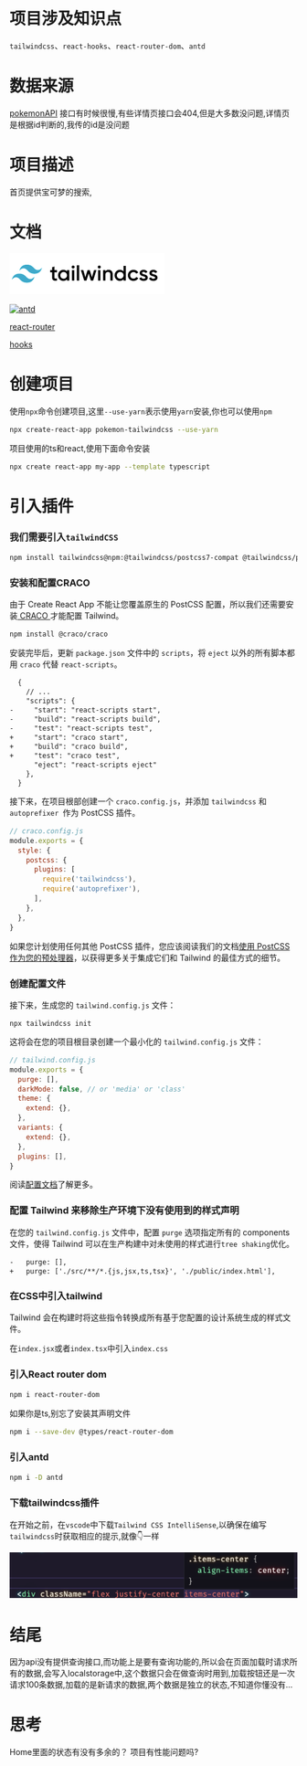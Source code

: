 # 项目涉及知识点

`tailwindcss`、`react-hooks`、`react-router-dom`、`antd`

# 数据来源

[pokemonAPI](https://pokeapi.co/)
接口有时候很慢,有些详情页接口会404,但是大多数没问题,详情页是根据id判断的,我传的id是没问题

# 项目描述

首页提供宝可梦的搜索,

# 文档

[![tailwindcss](./src/static/tailwindcss.png "tailwindcss")](https://www.tailwindcss.cn/)



[![antd](https://gw.alipayobjects.com/zos/rmsportal/KDpgvguMpGfqaHPjicRK.svg "antd")](https://ant.design/index-cn)



[react-router](https://reactrouter.com/web/guides/quick-start)

[hooks](https://zh-hans.reactjs.org/docs/hooks-intro.html)

# 创建项目

使用`npx`命令创建项目,这里`--use-yarn`表示使用`yarn`安装,你也可以使用`npm`

```bash
npx create-react-app pokemon-tailwindcss --use-yarn
```

项目使用的ts和react,使用下面命令安装

```bash
npx create react-app my-app --template typescript
```

# 引入插件

### 我们需要引入`tailwindCSS`

```bash
npm install tailwindcss@npm:@tailwindcss/postcss7-compat @tailwindcss/postcss7-compat postcss@^7 autoprefixer@^9
```

### 安装和配置CRACO

由于 Create React App 不能让您覆盖原生的 PostCSS 配置，所以我们还需要安装[ CRACO ](https://github.com/gsoft-inc/craco)才能配置 Tailwind。

```bash
npm install @craco/craco
```

安装完毕后，更新 `package.json` 文件中的 `scripts`，将 `eject` 以外的所有脚本都用 `craco` 代替 `react-scripts`。

```diff-json
  {
    // ...
    "scripts": {
-     "start": "react-scripts start",
-     "build": "react-scripts build",
-     "test": "react-scripts test",
+     "start": "craco start",
+     "build": "craco build",
+     "test": "craco test",
      "eject": "react-scripts eject"
    },
  }
```

接下来，在项目根部创建一个 `craco.config.js`，并添加 `tailwindcss` 和 `autoprefixer `作为 PostCSS 插件。

```js
// craco.config.js
module.exports = {
  style: {
    postcss: {
      plugins: [
        require('tailwindcss'),
        require('autoprefixer'),
      ],
    },
  },
}
```

如果您计划使用任何其他 PostCSS 插件，您应该阅读我们的文档[使用 PostCSS 作为您的预处理器](https://www.tailwindcss.cn/docs/using-with-preprocessors)，以获得更多关于集成它们和 Tailwind 的最佳方式的细节。

### 创建配置文件

接下来，生成您的 `tailwind.config.js` 文件：

```shell
npx tailwindcss init
```

这将会在您的项目根目录创建一个最小化的 `tailwind.config.js` 文件：

```js
// tailwind.config.js
module.exports = {
  purge: [],
  darkMode: false, // or 'media' or 'class'
  theme: {
    extend: {},
  },
  variants: {
    extend: {},
  },
  plugins: [],
}
```

阅读[配置文档](https://www.tailwindcss.cn/docs/configuration)了解更多。

###  配置 Tailwind 来移除生产环境下没有使用到的样式声明

在您的 `tailwind.config.js` 文件中，配置 `purge` 选项指定所有的 components 文件，使得 Tailwind 可以在生产构建中对未使用的样式进行`tree shaking`优化。

```diff-js
-   purge: [],
+   purge: ['./src/**/*.{js,jsx,ts,tsx}', './public/index.html'],
```

### 在CSS中引入tailwind

Tailwind 会在构建时将这些指令转换成所有基于您配置的设计系统生成的样式文件。

在`index.jsx`或者`index.tsx`中引入`index.css`

### 引入React router dom

```bash
npm i react-router-dom
```

如果你是ts,别忘了安装其声明文件

```bash
npm i --save-dev @types/react-router-dom
```

### 引入antd

```bash
npm i -D antd
```

### 下载tailwindcss插件

在开始之前，在`vscode`中下载`Tailwind CSS IntelliSense`,以确保在编写`tailwindcss`时获取相应的提示,就像👇一样

![image-20210326105517507](./src/static/tailwindcss插件效果图.png)

# 结尾
因为api没有提供查询接口,而功能上是要有查询功能的,所以会在页面加载时请求所有的数据,会写入localstorage中,这个数据只会在做查询时用到,加载按钮还是一次请求100条数据,加载的是新请求的数据,两个数据是独立的状态,不知道你懂没有...
# 思考
Home里面的状态有没有多余的？
项目有性能问题吗?


